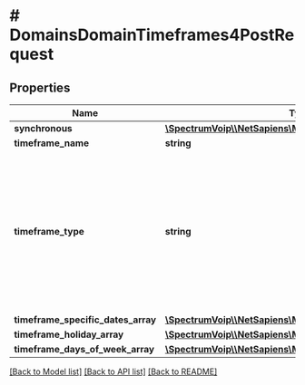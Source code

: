 # # DomainsDomainTimeframes4PostRequest

## Properties

Name | Type | Description | Notes
------------ | ------------- | ------------- | -------------
**synchronous** | [**\SpectrumVoip\\\\NetSapiens\Model\Synchronous**](Synchronous.md) |  |
**timeframe_name** | **string** |  | [optional]
**timeframe_type** | **string** | &#x60;&#x60;&#x60;days-of-week&#x60;&#x60;&#x60;: Days of Week &#x60;&#x60;&#x60;specific-dates&#x60;&#x60;&#x60;: Specific Dates &#x60;&#x60;&#x60;holiday&#x60;&#x60;&#x60;: Holidays &#x60;&#x60;&#x60;custom&#x60;&#x60;&#x60;: Custom &#x60;&#x60;&#x60;always&#x60;&#x60;&#x60;: Always | [optional]
**timeframe_specific_dates_array** | [**\SpectrumVoip\\\\NetSapiens\Model\TimeframeSpecificDate[]**](TimeframeSpecificDate.md) |  | [optional]
**timeframe_holiday_array** | [**\SpectrumVoip\\\\NetSapiens\Model\TimeframeHoliday[]**](TimeframeHoliday.md) |  | [optional]
**timeframe_days_of_week_array** | [**\SpectrumVoip\\\\NetSapiens\Model\TimeframeDOW[]**](TimeframeDOW.md) |  | [optional]

[[Back to Model list]](../../README.md#models) [[Back to API list]](../../README.md#endpoints) [[Back to README]](../../README.md)

